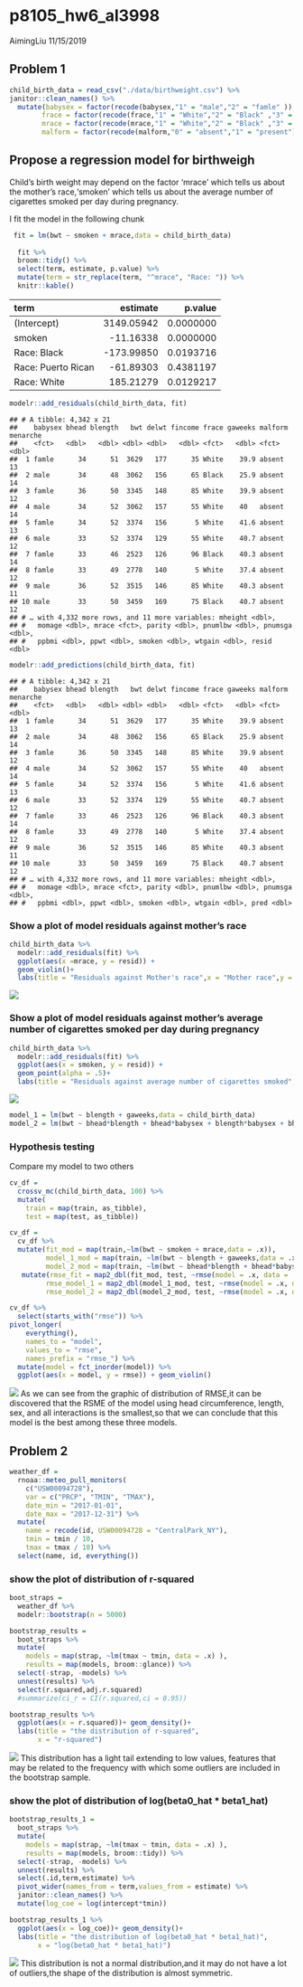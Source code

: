 p8105\_hw6\_al3998
================
AimingLiu
11/15/2019

## Problem 1

``` r
child_birth_data = read_csv("./data/birthweight.csv") %>% 
janitor::clean_names() %>% 
  mutate(babysex = factor(recode(babysex,"1" = "male","2" = "famle" )),
        frace = factor(recode(frace,"1" = "White","2" = "Black" ,"3" = "Asian", "4"= "Puerto Rican","8"  = "Other", "9" = "Unknown")),
        mrace = factor(recode(mrace,"1" = "White","2" = "Black" ,"3" = "Asian", "4"= "Puerto Rican","8"  = "Other")),
        malform = factor(recode(malform,"0" = "absent","1" = "present")))
```

## Propose a regression model for birthweigh

Child’s birth weight may depend on the factor ‘mrace’ which tells us
about the mother’s race,‘smoken’ which tells us about the average number
of cigarettes smoked per day during pregnancy.

I fit the model in the following chunk

``` r
 fit = lm(bwt ~ smoken + mrace,data = child_birth_data)
 
  fit %>% 
  broom::tidy() %>% 
  select(term, estimate, p.value) %>% 
  mutate(term = str_replace(term, "^mrace", "Race: ")) %>% 
  knitr::kable()
```

| term               |    estimate |   p.value |
| :----------------- | ----------: | --------: |
| (Intercept)        |  3149.05942 | 0.0000000 |
| smoken             |  \-11.16338 | 0.0000000 |
| Race: Black        | \-173.99850 | 0.0193716 |
| Race: Puerto Rican |  \-61.89303 | 0.4381197 |
| Race: White        |   185.21279 | 0.0129217 |

``` r
modelr::add_residuals(child_birth_data, fit)
```

    ## # A tibble: 4,342 x 21
    ##    babysex bhead blength   bwt delwt fincome frace gaweeks malform menarche
    ##    <fct>   <dbl>   <dbl> <dbl> <dbl>   <dbl> <fct>   <dbl> <fct>      <dbl>
    ##  1 famle      34      51  3629   177      35 White    39.9 absent        13
    ##  2 male       34      48  3062   156      65 Black    25.9 absent        14
    ##  3 famle      36      50  3345   148      85 White    39.9 absent        12
    ##  4 male       34      52  3062   157      55 White    40   absent        14
    ##  5 famle      34      52  3374   156       5 White    41.6 absent        13
    ##  6 male       33      52  3374   129      55 White    40.7 absent        12
    ##  7 famle      33      46  2523   126      96 Black    40.3 absent        14
    ##  8 famle      33      49  2778   140       5 White    37.4 absent        12
    ##  9 male       36      52  3515   146      85 White    40.3 absent        11
    ## 10 male       33      50  3459   169      75 Black    40.7 absent        12
    ## # … with 4,332 more rows, and 11 more variables: mheight <dbl>,
    ## #   momage <dbl>, mrace <fct>, parity <dbl>, pnumlbw <dbl>, pnumsga <dbl>,
    ## #   ppbmi <dbl>, ppwt <dbl>, smoken <dbl>, wtgain <dbl>, resid <dbl>

``` r
modelr::add_predictions(child_birth_data, fit)
```

    ## # A tibble: 4,342 x 21
    ##    babysex bhead blength   bwt delwt fincome frace gaweeks malform menarche
    ##    <fct>   <dbl>   <dbl> <dbl> <dbl>   <dbl> <fct>   <dbl> <fct>      <dbl>
    ##  1 famle      34      51  3629   177      35 White    39.9 absent        13
    ##  2 male       34      48  3062   156      65 Black    25.9 absent        14
    ##  3 famle      36      50  3345   148      85 White    39.9 absent        12
    ##  4 male       34      52  3062   157      55 White    40   absent        14
    ##  5 famle      34      52  3374   156       5 White    41.6 absent        13
    ##  6 male       33      52  3374   129      55 White    40.7 absent        12
    ##  7 famle      33      46  2523   126      96 Black    40.3 absent        14
    ##  8 famle      33      49  2778   140       5 White    37.4 absent        12
    ##  9 male       36      52  3515   146      85 White    40.3 absent        11
    ## 10 male       33      50  3459   169      75 Black    40.7 absent        12
    ## # … with 4,332 more rows, and 11 more variables: mheight <dbl>,
    ## #   momage <dbl>, mrace <fct>, parity <dbl>, pnumlbw <dbl>, pnumsga <dbl>,
    ## #   ppbmi <dbl>, ppwt <dbl>, smoken <dbl>, wtgain <dbl>, pred <dbl>

### Show a plot of model residuals against mother’s race

``` r
child_birth_data %>% 
  modelr::add_residuals(fit) %>% 
  ggplot(aes(x =mrace, y = resid)) + 
  geom_violin()+
  labs(title = "Residuals against Mother's race",x = "Mother race",y = "Residual")
```

![](p8105_hw6_al3998_files/figure-gfm/unnamed-chunk-4-1.png)<!-- -->

### Show a plot of model residuals against mother’s average number of cigarettes smoked per day during pregnancy

``` r
child_birth_data %>% 
  modelr::add_residuals(fit) %>% 
  ggplot(aes(x = smoken, y = resid)) + 
  geom_point(alpha = .5)+
  labs(title = "Residuals against average number of cigarettes smoked",x = "Smoken",y = "Residual")
```

![](p8105_hw6_al3998_files/figure-gfm/unnamed-chunk-5-1.png)<!-- -->

``` r
model_1 = lm(bwt ~ blength + gaweeks,data = child_birth_data)
model_2 = lm(bwt ~ bhead*blength + bhead*babysex + blength*babysex + bhead*babysex*blength,data = child_birth_data)
```

### Hypothesis testing

Compare my model to two others

``` r
cv_df =
  crossv_mc(child_birth_data, 100) %>% 
  mutate(
    train = map(train, as_tibble),
    test = map(test, as_tibble))

cv_df = 
  cv_df %>% 
  mutate(fit_mod = map(train,~lm(bwt ~ smoken + mrace,data = .x)),
         model_1_mod = map(train, ~lm(bwt ~ blength + gaweeks,data = .x)),
         model_2_mod = map(train, ~lm(bwt ~ bhead*blength + bhead*babysex + blength*babysex + bhead*babysex*blength,data = .x))) %>% 
   mutate(rmse_fit = map2_dbl(fit_mod, test, ~rmse(model = .x, data = .y)),
         rmse_model_1 = map2_dbl(model_1_mod, test, ~rmse(model = .x, data = .y)),
         rmse_model_2 = map2_dbl(model_2_mod, test, ~rmse(model = .x, data = .y)))
```

``` r
cv_df %>% 
  select(starts_with("rmse")) %>% 
pivot_longer(
    everything(),
    names_to = "model", 
    values_to = "rmse",
    names_prefix = "rmse_") %>% 
  mutate(model = fct_inorder(model)) %>% 
  ggplot(aes(x = model, y = rmse)) + geom_violin()
```

![](p8105_hw6_al3998_files/figure-gfm/unnamed-chunk-8-1.png)<!-- --> As
we can see from the graphic of distribution of RMSE,it can be discovered
that the RSME of the model using head circumference, length, sex, and
all interactions is the smallest,so that we can conclude that this model
is the best among these three models.

## Problem 2

``` r
weather_df = 
  rnoaa::meteo_pull_monitors(
    c("USW00094728"),
    var = c("PRCP", "TMIN", "TMAX"), 
    date_min = "2017-01-01",
    date_max = "2017-12-31") %>%
  mutate(
    name = recode(id, USW00094728 = "CentralPark_NY"),
    tmin = tmin / 10,
    tmax = tmax / 10) %>%
  select(name, id, everything())
```

### show the plot of distribution of r-squared

``` r
boot_straps = 
  weather_df %>% 
  modelr::bootstrap(n = 5000)

bootstrap_results = 
  boot_straps %>% 
  mutate(
    models = map(strap, ~lm(tmax ~ tmin, data = .x) ),
    results = map(models, broom::glance)) %>% 
  select(-strap, -models) %>% 
  unnest(results) %>% 
  select(r.squared,adj.r.squared) 
  #summarize(ci_r = CI(r.squared,ci = 0.95))

bootstrap_results %>% 
  ggplot(aes(x = r.squared))+ geom_density()+
  labs(title = "the distribution of r-squared",
       x = "r-squared")
```

![](p8105_hw6_al3998_files/figure-gfm/unnamed-chunk-10-1.png)<!-- -->
This distribution has a light tail extending to low values, features
that may be related to the frequency with which some outliers are
included in the bootstrap sample.

### show the plot of distribution of log(beta0\_hat \* beta1\_hat)

``` r
bootstrap_results_1 = 
  boot_straps %>% 
  mutate(
    models = map(strap, ~lm(tmax ~ tmin, data = .x) ),
    results = map(models, broom::tidy)) %>% 
  select(-strap, -models) %>% 
  unnest(results) %>% 
  select(.id,term,estimate) %>% 
  pivot_wider(names_from = term,values_from = estimate) %>% 
  janitor::clean_names() %>% 
  mutate(log_coe = log(intercept*tmin))

bootstrap_results_1 %>% 
  ggplot(aes(x = log_coe))+ geom_density()+
  labs(title = "the distribution of log(beta0_hat * beta1_hat)",
       x = "log(beta0_hat * beta1_hat)")
```

![](p8105_hw6_al3998_files/figure-gfm/unnamed-chunk-11-1.png)<!-- -->
This distribution is not a normal distribution,and it may do not have a
lot of outliers,the shape of the distribution is almost symmetric.
